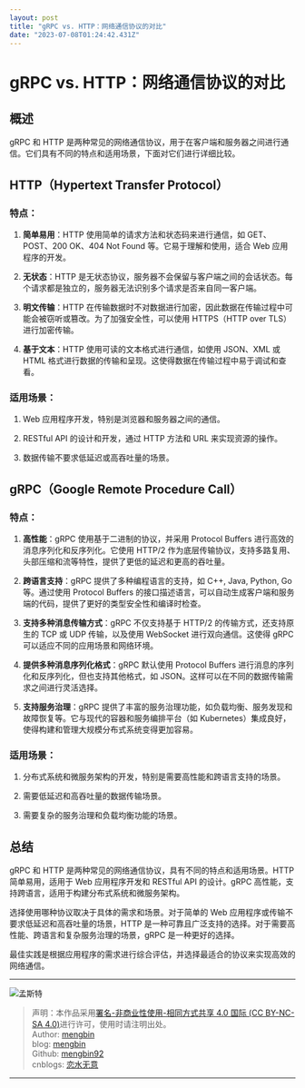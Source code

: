 ```yaml
---
layout: post
title: "gRPC vs. HTTP：网络通信协议的对比"
date: "2023-07-08T01:24:42.431Z"
---
```

gRPC vs. HTTP：网络通信协议的对比
=======================

概述
--

gRPC 和 HTTP 是两种常见的网络通信协议，用于在客户端和服务器之间进行通信。它们具有不同的特点和适用场景，下面对它们进行详细比较。

HTTP（Hypertext Transfer Protocol）
---------------------------------

### 特点：

1.  **简单易用**：HTTP 使用简单的请求方法和状态码来进行通信，如 GET、POST、200 OK、404 Not Found 等。它易于理解和使用，适合 Web 应用程序的开发。
    
2.  **无状态**：HTTP 是无状态协议，服务器不会保留与客户端之间的会话状态。每个请求都是独立的，服务器无法识别多个请求是否来自同一客户端。
    
3.  **明文传输**：HTTP 在传输数据时不对数据进行加密，因此数据在传输过程中可能会被窃听或篡改。为了加强安全性，可以使用 HTTPS（HTTP over TLS）进行加密传输。
    
4.  **基于文本**：HTTP 使用可读的文本格式进行通信，如使用 JSON、XML 或 HTML 格式进行数据的传输和呈现。这使得数据在传输过程中易于调试和查看。
    

### 适用场景：

1.  Web 应用程序开发，特别是浏览器和服务器之间的通信。
    
2.  RESTful API 的设计和开发，通过 HTTP 方法和 URL 来实现资源的操作。
    
3.  数据传输不要求低延迟或高吞吐量的场景。
    

gRPC（Google Remote Procedure Call）
----------------------------------

### 特点：

1.  **高性能**：gRPC 使用基于二进制的协议，并采用 Protocol Buffers 进行高效的消息序列化和反序列化。它使用 HTTP/2 作为底层传输协议，支持多路复用、头部压缩和流等特性，提供了更低的延迟和更高的吞吐量。
    
2.  **跨语言支持**：gRPC 提供了多种编程语言的支持，如 C++, Java, Python, Go 等。通过使用 Protocol Buffers 的接口描述语言，可以自动生成客户端和服务端的代码，提供了更好的类型安全性和编译时检查。
    
3.  **支持多种消息传输方式**：gRPC 不仅支持基于 HTTP/2 的传输方式，还支持原生的 TCP 或 UDP 传输，以及使用 WebSocket 进行双向通信。这使得 gRPC 可以适应不同的应用场景和网络环境。
    
4.  **提供多种消息序列化格式**：gRPC 默认使用 Protocol Buffers 进行消息的序列化和反序列化，但也支持其他格式，如 JSON。这样可以在不同的数据传输需求之间进行灵活选择。
    
5.  **支持服务治理**：gRPC 提供了丰富的服务治理功能，如负载均衡、服务发现和故障恢复等。它与现代的容器和服务编排平台（如 Kubernetes）集成良好，使得构建和管理大规模分布式系统变得更加容易。
    

### 适用场景：

1.  分布式系统和微服务架构的开发，特别是需要高性能和跨语言支持的场景。
    
2.  需要低延迟和高吞吐量的数据传输场景。
    
3.  需要复杂的服务治理和负载均衡功能的场景。
    

总结
--

gRPC 和 HTTP 是两种常见的网络通信协议，具有不同的特点和适用场景。HTTP 简单易用，适用于 Web 应用程序开发和 RESTful API 的设计。gRPC 高性能，支持跨语言，适用于构建分布式系统和微服务架构。

选择使用哪种协议取决于具体的需求和场景。对于简单的 Web 应用程序或传输不要求低延迟和高吞吐量的场景，HTTP 是一种可靠且广泛支持的选择。对于需要高性能、跨语言和复杂服务治理的场景，gRPC 是一种更好的选择。

最佳实践是根据应用程序的需求进行综合评估，并选择最适合的协议来实现高效的网络通信。

* * *

![孟斯特](https://img2023.cnblogs.com/blog/1007709/202305/1007709-20230511101217207-642908395.jpg)

> 声明：本作品采用[署名-非商业性使用-相同方式共享 4.0 国际 (CC BY-NC-SA 4.0)](https://creativecommons.org/licenses/by-nc-sa/4.0/deed.zh)进行许可，使用时请注明出处。  
> Author: [mengbin](mengbin1992@outlook.com)  
> blog: [mengbin](mengbin.top)  
> Github: [mengbin92](https://mengbin92.github.io/)  
> cnblogs: [恋水无意](https://www.cnblogs.com/lianshuiwuyi/)

* * *